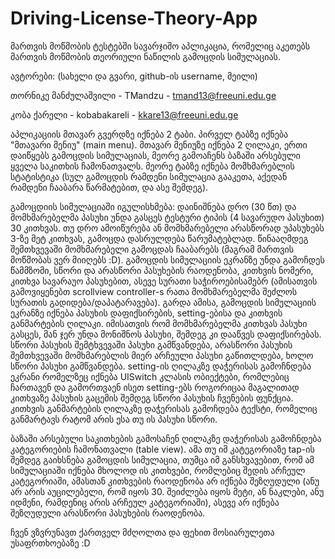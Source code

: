 # Driving-License-Theory-App
მართვის მოწმობის ტესტებში სავარჯიშო აპლიკაცია, რომელიც აკეთებს მართვის მოწმობის თეორიული ნაწილის გამოცდის სიმულაციას.

ავტორები: (სახელი და გვარი, github-ის username, მეილი)

  თორნიკე მანძულაშვილი - TMandzu - tmand13@freeuni.edu.ge

  კობა ქარელი - kobabakareli - kkare13@freeuni.edu.ge

აპლიკაციის მთავარ გვერდზე იქნება 2 ტაბი. 
პირველ ტაბზე იქნება "მთავარი მენიუ" (main menu). მთავარ მენიუზე იქნება 2 ღილაკი, 
ერთი დაიწყებს გამოცდის სიმულაციას, მეორე გამოაჩენს ბაზაში არსებული ყველა საკითხის ჩამონათვალს.
მეორე ტაბზე იქნება მომხმარებლის სტატისტიკა (სულ გამოცდის რამდენი სიმულაცია გააკეთა, აქედან რამდენი
ჩააბარა წარმატებით, და ასე შემდეგ).

გამოცდიის სიმულაციაში იგულისხმება: დაინიშნება დრო (30 წთ) და მომხმარებელმა პასუხი უნდა გასცეს ტესტური
ტიპის (4 სავარუდო პასუხით) 30 კითხვას. თუ დრო ამოიწურება ან მომხმარებელი არასწორად უპასუხებს 3-ზე მეტ 
კითხვას, გამოცდა დასრულდება წარუმატებლად. წინააღმდეგ შემთხვევაში მომხმარებელი გამოცდას ჩააბარებს (მაგრამ მართვის მოწმობას ვერ მიიღებს :D).
გამოცდის სიმულაციის ეკრანზე უნდა გამოჩდეს წამმზომი, სწორი და არასწორი პასუხების რაოდენობა, კითხვის ნომერი, კითხვა
სავარაუო პასუხებით, ასევე სურათი საჭიროებისამებრ (ამისათვის გამოვიყენებთ scrollview controller-s რათა მომხმარებელმა შეძლოს სურათის გადიდება/დაპატარავება).
გარდა ამისა, გამოცდის სიმულაციის ეკრანზე იქნება პასუხის დაფიქსირების, setting-ებისა და კითხვის განმარტების ღილაკი.
იმისათვის რომ მომხმარებელმა კითხვას პასუხი გასცეს, მან ჯერ უნდა მონიშნოს პასუხი, შემდეგ კი დააწვეს დაფიქსირებას. სწორი პასუხის შემტხვევაში პასუხი
გამწვანდება, არასწორი პასუხის შემთხვევაში მომხმარებლის მიერ არჩეული პასუხი გაწითლდება, ხოლო სწორი პასუხი გამწვანდება.
setting-ის ღილაკზე დაჭერისას გამოჩნდება ეკრანი რომელზეც იქნება UISwitch კლასის ობიექტები, რომლებიც ჩართავენ და გამორთვაენ ისეთ setting-ებს 
როგორიცაა მაგალითად კითხვაზე პასუხის გაცემის შემდეგ სწორი პასუხის ჩვენების ფუნქცია.
კითხვის განმარტების ღილაკზე დაჭერისას გამოჩდება ტექსტი, რომელიც განმარტავს რატომ არის ესა თუ ის პასუხი სწორი.

ბაზაში არსებული საკითხების გამოსაჩენ ღილაკზე დაჭერისას გამოჩნდება კატეგორიების ჩამონათვალი (table view). ამა თუ იმ კატეგორიაზე tap-ის შემდეგ გაიხსნება
გამოცდის სიმულაცია, თუმცა იმ განსხვავებით, რომ ამ სიმულაციაში იქნება მხოლოდ ის კითხვები, რომლებიც შედის არჩეულ კატეგორიაში, ამასთან კითხვების რაოდენობა 
არ იქნება შეზღუდული (ანუ არ არის აუცილებელი, რომ იყოს 30. შეიძლება იყოს მეტი, ან ნაკლები, ანუ იდმენი, რამდენიც არის არჩეულ კატეგორიაში), ასევე არ 
იქნება შეზღუდული არასწორი პასუხების რაოდენობა.

ჩვენ ვზვრუნავთ ქართველ მძღოლთა და ფეხით მოსიარულეთა უსაფრთხოებაზე :D 
